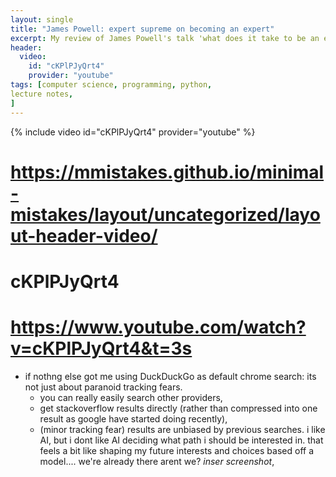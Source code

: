 ```yaml
---
layout: single
title: "James Powell: expert supreme on becoming an expert"
excerpt: My review of James Powell's talk 'what does it take to be an expert in python?'
header:
  video:
    id: "cKPlPJyQrt4"
    provider: "youtube"
tags: [computer science, programming, python,
lecture notes,
]
---
```

{% include video id="cKPlPJyQrt4" provider="youtube" %}
# https://mmistakes.github.io/minimal-mistakes/layout/uncategorized/layout-header-video/
# cKPlPJyQrt4
# https://www.youtube.com/watch?v=cKPlPJyQrt4&t=3s

- if nothng else got me using DuckDuckGo as default chrome search: its not just about paranoid tracking fears.
  - you can really easily search other providers,
  - get stackoverflow results directly (rather than compressed into one result as google have started doing recently),
  - (minor tracking fear) results are unbiased by previous searches. i like AI, but i dont like AI deciding what path i should be interested in. that feels a bit like shaping my future interests and choices based off a model.... we're already there arent we?
*inser screenshot*,
